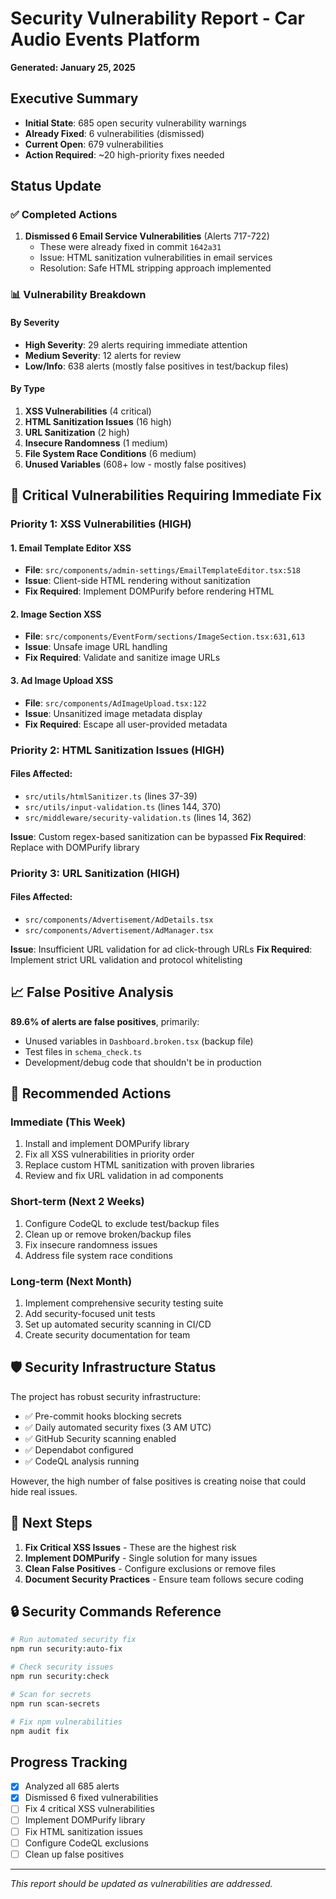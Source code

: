 # Security Vulnerability Report - Car Audio Events Platform
**Generated: January 25, 2025**

## Executive Summary
- **Initial State**: 685 open security vulnerability warnings
- **Already Fixed**: 6 vulnerabilities (dismissed)
- **Current Open**: 679 vulnerabilities
- **Action Required**: ~20 high-priority fixes needed

## Status Update

### ✅ Completed Actions
1. **Dismissed 6 Email Service Vulnerabilities** (Alerts 717-722)
   - These were already fixed in commit `1642a31`
   - Issue: HTML sanitization vulnerabilities in email services
   - Resolution: Safe HTML stripping approach implemented

### 📊 Vulnerability Breakdown

#### By Severity
- **High Severity**: 29 alerts requiring immediate attention
- **Medium Severity**: 12 alerts for review  
- **Low/Info**: 638 alerts (mostly false positives in test/backup files)

#### By Type
1. **XSS Vulnerabilities** (4 critical)
2. **HTML Sanitization Issues** (16 high)
3. **URL Sanitization** (2 high)
4. **Insecure Randomness** (1 medium)
5. **File System Race Conditions** (6 medium)
6. **Unused Variables** (608+ low - mostly false positives)

## 🚨 Critical Vulnerabilities Requiring Immediate Fix

### Priority 1: XSS Vulnerabilities (HIGH)

#### 1. Email Template Editor XSS
- **File**: `src/components/admin-settings/EmailTemplateEditor.tsx:518`
- **Issue**: Client-side HTML rendering without sanitization
- **Fix Required**: Implement DOMPurify before rendering HTML

#### 2. Image Section XSS  
- **File**: `src/components/EventForm/sections/ImageSection.tsx:631,613`
- **Issue**: Unsafe image URL handling
- **Fix Required**: Validate and sanitize image URLs

#### 3. Ad Image Upload XSS
- **File**: `src/components/AdImageUpload.tsx:122`
- **Issue**: Unsanitized image metadata display
- **Fix Required**: Escape all user-provided metadata

### Priority 2: HTML Sanitization Issues (HIGH)

#### Files Affected:
- `src/utils/htmlSanitizer.ts` (lines 37-39)
- `src/utils/input-validation.ts` (lines 144, 370)  
- `src/middleware/security-validation.ts` (lines 14, 362)

**Issue**: Custom regex-based sanitization can be bypassed
**Fix Required**: Replace with DOMPurify library

### Priority 3: URL Sanitization (HIGH)

#### Files Affected:
- `src/components/Advertisement/AdDetails.tsx`
- `src/components/Advertisement/AdManager.tsx`

**Issue**: Insufficient URL validation for ad click-through URLs
**Fix Required**: Implement strict URL validation and protocol whitelisting

## 📈 False Positive Analysis

**89.6% of alerts are false positives**, primarily:
- Unused variables in `Dashboard.broken.tsx` (backup file)
- Test files in `schema_check.ts`
- Development/debug code that shouldn't be in production

## 🔧 Recommended Actions

### Immediate (This Week)
1. Install and implement DOMPurify library
2. Fix all XSS vulnerabilities in priority order
3. Replace custom HTML sanitization with proven libraries
4. Review and fix URL validation in ad components

### Short-term (Next 2 Weeks)
1. Configure CodeQL to exclude test/backup files
2. Clean up or remove broken/backup files
3. Fix insecure randomness issues
4. Address file system race conditions

### Long-term (Next Month)
1. Implement comprehensive security testing suite
2. Add security-focused unit tests
3. Set up automated security scanning in CI/CD
4. Create security documentation for team

## 🛡️ Security Infrastructure Status

The project has robust security infrastructure:
- ✅ Pre-commit hooks blocking secrets
- ✅ Daily automated security fixes (3 AM UTC)  
- ✅ GitHub Security scanning enabled
- ✅ Dependabot configured
- ✅ CodeQL analysis running

However, the high number of false positives is creating noise that could hide real issues.

## 📝 Next Steps

1. **Fix Critical XSS Issues** - These are the highest risk
2. **Implement DOMPurify** - Single solution for many issues
3. **Clean False Positives** - Configure exclusions or remove files
4. **Document Security Practices** - Ensure team follows secure coding

## 🔒 Security Commands Reference

```bash
# Run automated security fix
npm run security:auto-fix

# Check security issues
npm run security:check

# Scan for secrets
npm run scan-secrets

# Fix npm vulnerabilities
npm audit fix
```

## Progress Tracking

- [x] Analyzed all 685 alerts
- [x] Dismissed 6 fixed vulnerabilities
- [ ] Fix 4 critical XSS vulnerabilities
- [ ] Implement DOMPurify library
- [ ] Fix HTML sanitization issues
- [ ] Configure CodeQL exclusions
- [ ] Clean up false positives

---
*This report should be updated as vulnerabilities are addressed.*